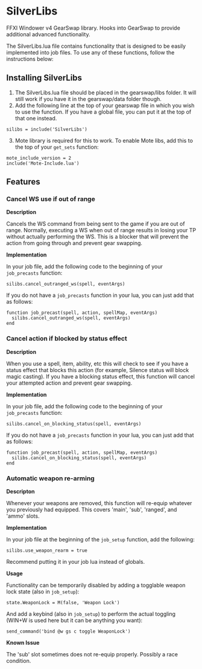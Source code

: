 # SilverLibs
FFXI Windower v4 GearSwap library. Hooks into GearSwap to provide additional advanced functionality.

The SilverLibs.lua file contains functionality that is designed to be easily implemented into job files. To use any of these functions, follow the instructions below:

## Installing SilverLibs
1. The SilverLibs.lua file should be placed in the gearswap/libs folder. It will still work if you have it in the gearswap/data folder though.
2. Add the following line at the top of your gearswap file in which you wish to use the function. If you have a global file, you can put it at the top of that one instead.
```
silibs = include('SilverLibs')
```
3. Mote library is required for this to work. To enable Mote libs, add this to the top of your `get_sets` function:
```
mote_include_version = 2
include('Mote-Include.lua')
```

## Features

### Cancel WS use if out of range
**Description**

Cancels the WS command from being sent to the game if you are out of range. Normally, executing a WS when out of range results in losing your TP without actually performing the WS. This is a blocker that will prevent the action from going through and prevent gear swapping.

**Implementation**

In your job file, add the following code to the beginning of your `job_precasts` function:
```
silibs.cancel_outranged_ws(spell, eventArgs)
```

If you do not have a `job_precasts` function in your lua, you can just add that as follows:
```
function job_precast(spell, action, spellMap, eventArgs)
  silibs.cancel_outranged_ws(spell, eventArgs)
end
```

### Cancel action if blocked by status effect
**Description**

When you use a spell, item, ability, etc this will check to see if you have a status effect that blocks this action (for example, Silence status will block magic casting). If you have a blocking status effect, this function will cancel your attempted action and prevent gear swapping.

**Implementation**

In your job file, add the following code to the beginning of your `job_precasts` function:
```
silibs.cancel_on_blocking_status(spell, eventArgs)
```

If you do not have a `job_precasts` function in your lua, you can just add that as follows:
```
function job_precast(spell, action, spellMap, eventArgs)
  silibs.cancel_on_blocking_status(spell, eventArgs)
end
```

### Automatic weapon re-arming
**Descripton**

Whenever your weapons are removed, this function will re-equip whatever you previously had equipped. This covers 'main', 'sub', 'ranged', and 'ammo' slots.

**Implementation**

In your job file at the beginning of the `job_setup` function, add the following:
```
silibs.use_weapon_rearm = true
```
Recommend putting it in your job lua instead of globals.

**Usage**

Functionality can be temporarily disabled by adding a togglable weapon lock state (also in `job_setup`):
```
state.WeaponLock = M(false, 'Weapon Lock')
```

And add a keybind (also in `job_setup`) to perform the actual toggling (WIN+W is used here but it can be anything you want):
```
send_command('bind @w gs c toggle WeaponLock')
```


**Known Issue**

The 'sub' slot sometimes does not re-equip properly. Possibly a race condition.
